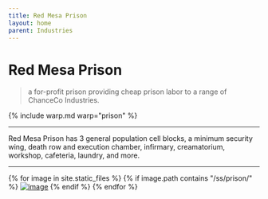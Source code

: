 ```yaml
---
title: Red Mesa Prison
layout: home
parent: Industries
---
```


# Red Mesa Prison
> a for-profit prison providing cheap prison labor to a range of ChanceCo Industries.

{% include warp.md warp="prison" %}

---

Red Mesa Prison has 3 general population cell blocks, a minimum security wing, death row and execution chamber, infirmary, creamatorium, workshop, cafeteria, laundry, and more.

---

{% for image in site.static_files %}
{% if image.path contains "/ss/prison/" %}
<a href="{{ image.path }}"><img src="{{ image.path }}" alt="image" /></a>
{% endif %}
{% endfor %}